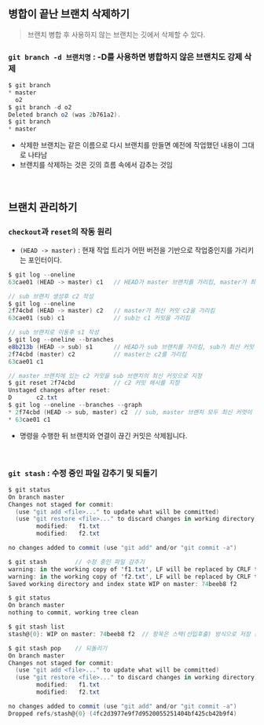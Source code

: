 ## 병합이 끝난 브랜치 삭제하기
> 브랜치 병합 후 사용하지 않는 브랜치는 깃에서 삭제할 수 있다.

### `git branch -d 브랜치명` : -D를 사용하면 병합하지 않은 브랜치도 강제 삭제
```c#
$ git branch
* master
  o2
$ git branch -d o2
Deleted branch o2 (was 2b761a2).
$ git branch
* master
```
- 삭제한 브랜치는 같은 이름으로 다시 브랜치를 만들면 예전에 작업했던 내용이 그대로 나타남
- 브랜치를 삭제하는 것은 깃의 흐름 속에서 감추는 것임

<br>

## 브랜치 관리하기
### `checkout`과 `reset`의 작동 원리

- `(HEAD -> master)` : 현재 작업 트리가 어떤 버전을 기반으로 작업중인지를 가리키는 포인터이다.
```c#
$ git log --oneline
63cae01 (HEAD -> master) c1   // HEAD가 master 브랜치를 가리킴, master가 최신 커밋 c1을 가리킴

// sub 브랜치 생성후 c2 작성
$ git log --oneline
2f74cbd (HEAD -> master) c2   // master가 최신 커밋 c2을 가리킴
63cae01 (sub) c1              // sub는 c1 커밋을 가리킴

// sub 브랜치로 이동후 s1 작성
$ git log --oneline --branches
e8b213b (HEAD -> sub) s1      // HEAD가 sub 브랜치를 가리킴, sub가 최신 커밋 s1을 가리킴
2f74cbd (master) c2           // master는 c2를 가리킴
63cae01 c1

// master 브랜치에 있는 c2 커밋을 sub 브랜치의 최신 커밋으로 지정
$ git reset 2f74cbd           // c2 커밋 해시를 지정
Unstaged changes after reset:
D       c2.txt
$ git log --oneline --branches --graph
* 2f74cbd (HEAD -> sub, master) c2  // sub, master 브랜치 모두 최신 커멋이 c2가 됨
* 63cae01 c1
```
- 명령을 수행한 뒤 브랜치와 연결이 끊긴 커밋은 삭제됩니다.

<br>

### `git stash` : 수정 중인 파일 감추기 및 되돌기
```c#
$ git status
On branch master
Changes not staged for commit:
  (use "git add <file>..." to update what will be committed)
  (use "git restore <file>..." to discard changes in working directory)
        modified:   f1.txt
        modified:   f2.txt

no changes added to commit (use "git add" and/or "git commit -a")

$ git stash        // 수정 중인 파일 감추기
warning: in the working copy of 'f1.txt', LF will be replaced by CRLF the next time Git touches it
warning: in the working copy of 'f2.txt', LF will be replaced by CRLF the next time Git touches it
Saved working directory and index state WIP on master: 74beeb8 f2

$ git status
On branch master
nothing to commit, working tree clean

$ git stash list
stash@{0}: WIP on master: 74beeb8 f2  // 항목은 스택(선입후출) 방식으로 저장 공간을 가리킵니다.

$ git stash pop    // 되돌리기
On branch master
Changes not staged for commit:
  (use "git add <file>..." to update what will be committed)
  (use "git restore <file>..." to discard changes in working directory)
        modified:   f1.txt
        modified:   f2.txt

no changes added to commit (use "git add" and/or "git commit -a")
Dropped refs/stash@{0} (4fc2d3977e9f7d9520055251404bf425cb42b9f4)
```
